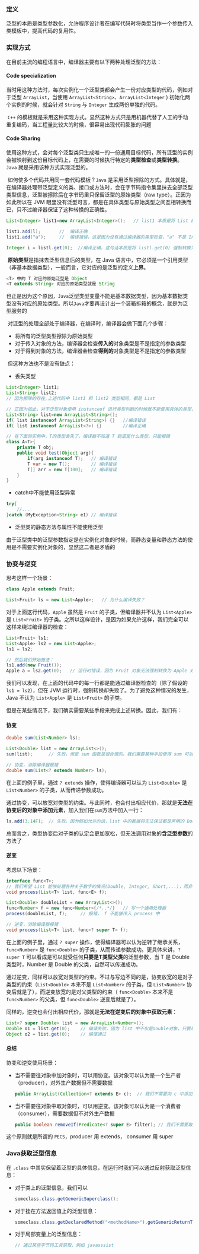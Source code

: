 ### 定义

泛型的本质是类型参数化，允许程序设计者在编写代码时将类型当作一个参数传入类模板中，提高代码的复用性。





### 实现方式

在目前主流的编程语言中，编译器主要有以下两种处理泛型的方法：

#### Code specialization

​	当时用这种方法时，每次实例化一个泛型类都会产生一份对应类型的代码，例如对于泛型 `ArrayList`，当使用 `ArrayList<String>`、`ArrayList<Integer` ) 初始化两个实例的时候，就会针对 `String` 与 `Integer` 生成两份单独的代码。

​	`C++` 的模板就是采用这种实现方式。显然这种方式只是用机器代替了人工的手动重复编码，当工程量比较大的时候，很容易出现代码膨胀的问题



#### Code Sharing

​	使用这种方式，会对每个泛型类只生成唯一的一份通用目标代码，所有泛型的实例会被映射到这份目标代码上，在需要的时候执行特定的**类型检查**或**类型转换**。`Java` 就是采用该种方式实现泛型的。

​	如何使多个代码共用同一套代码模板？`Java` 是采用泛型擦除的方式。具体就是，在编译器处理带泛型定义的类、接口或方法时，会在字节码指令集里抹去全部泛型类型信息，泛型被擦除后在字节码里只保留泛型的原始类型（raw type）。正因为如此所以在 JVM 眼里没有泛型可言，都是在具体类型与原始类型之间互相转换而已，只不过编译器保证了这种转换的正确性。

```java
List<Integer> list1=new ArrayList<Integer>();	// list1 本质是将 List 的类型 T 全部改写为 Object

list1.add(l);  		//	编译正确
list1.add("a"); 	// 	编译错误，这是因为没有通过编译器的类型检查，"a" 不是 Integer 类型

Integer i = listl.get(0);  //编译正确，这句话本质是将 listl.get(0) 强制转换为 Integer 并赋值给 i
```



​	**原始类型**是指抹去泛型信息后的类型，在 Java 语言中，它必须是一个引用类型（非基本数据类型），一般而言，它对应的是泛型的定义**上界**。

```java
<T> 中的 T 对应的原始泛型是 Object
<T extends String> 对应的原始类型就是 String
```

​	也正是因为这个原因，`Java`泛型类型变量不能是基本数据类型，因为基本数据类型没有对应的原始类型。所以`Java`才要再设计出一个装箱拆箱的概念，就是为泛型服务的



​	对泛型的处理全部处于编译器，在编译时，编译器会做下面几个步骤：

- 将所有的泛型类型擦除为原始类型
- 对于传入对象的方法，编译器会检查**传入的**对象类型是不是指定的参数类型
- 对于得到对象的方法，编译器会检查**得到的**对象类型是不是指定的参数类型



​	但这种方法也不是没有缺点：

- 丢失类型

```java
List<Integer> list1;
List<String> list2;
// 因为擦除的存在,上述代码中 list1 和 list2 类型相同，都是 List

// 正因为如此，对于泛型对象使用 instanceof 进行类型判断的时候就不能使用具体的类型，而只能使用通配符 ?
List<String> list=new ArrayList<String>();
if( list instanceof ArrayList<String>) {}  	//编译错误
if( list instanceof ArrayList<?>) {}  		//编译正确

// 在下面的实例中，T的类型丢失了，编译器不知道 T 到底是什么类型，只能报错
class A<T>{
    private T obj;
    public void test(Object arg){
        if(arg instanceof T);	// 编译错误
        T var = new T();    	// 编译错误
        T[] arr = new T[100];	// 编译错误
    }
}
```

- catch中不能使用泛型异常

```java
try{
	//...
}catch (MyException<String> e1)	// 编译错误
```

- 泛型类的静态方法与属性不能使用泛型

由于泛型类中的泛型参数指定是在实例化对象的时候，而静态变量和静态方法的使用是不需要实例化对象的，显然这二者是矛盾的





### 协变与逆变

思考这样一个场景：

```java
class Apple extends Fruit;

List<Fruit> ls = new List<Apple>;	// 为什么编译失败？
```

对于上面这行代码，`Apple` 虽然是 `Fruit` 的子类，但编译器并不认为 `List<Apple>` 是 `List<Fruit>` 的子类。之所以这样设计，是因为如果允许这样，我们完全可以这样来绕过编译器的检查：

```java
List<Fruit> ls1;
List<Apple> ls2 = new List<Apple>;
ls1 = ls2;

// 然后我们开始施法：
ls1.add(new Fruit());
Apple a = ls2.get(0);	// 运行时错误，因为 Fruit 对象无法强制转换为 Apple 对象
```

我们可以发现，在上面的代码中的每一行都是能通过编译器检查的（除了假设的 `ls1 = ls2`），但在 JVM 运行时，强制转换却失败了。为了避免这种情况的发生，Java 不认为 `List<Apple>` 是 `List<Fruit>` 的子类。



但是在某些情况下，我们确实需要某些手段来完成上述转换。因此，我们有：

#### 协变

```java
double sum(List<Number> ls);

List<Double> list = new ArrayList<>();
sum(list);		// 失败，但是 sum 函数是很合理的。我们需要某种手段使得 sum 可以接受 list

// 协变，消除编译器报错
double sum(List<? extends Number> ls);
```

在上面的例子里，通过 `? extends` 操作，使得编译器可以认为 `List<Double>` 是 `List<Number>` 的子类，从而传递参数成功。

通过协变，可以放宽对类型的约束。与此同时，也会付出相应代价，那就是**无法在协变后的对象中添加元素**，加入我们在`sum`方法中加入一行：

```java
ls.add(3.14F);	// 失败。因为假如允许的话，list 中的数据将无法保证都是声明的 Double 类型
```

总而言之，类型协变后对子类的认定会更加宽松，但无法调用对象的**含泛型参数**的方法了



#### 逆变

考虑以下场景：

```java
interface func<T>;
// 我们希望 List 能够处理各种关于数字的情况(Double, Integer, Short,...)，而非仅限于 Double
void process(List<T> list, func<E> f);

List<Double> doubleList = new ArrayList<>();
func<Number> f = new func<Number>{/*..*/}	// 写一个通用处理器
process(doubleList, f);		// 报错， f 不能够传入 process 中

// 逆变，消除编译器报错
void process(List<T> list, func<? super T> f);
```

在上面的例子里，通过 `? super` 操作，使得编译器可以认为逆转了继承关系， `func<Number>` 是 `func<Double>` 的子类，从而传递参数成功。更具体来讲，`? super T` 可以看成是可以就受任何**只要是T类型父类**的泛型参数，当 T 是 Double 类型时，Number 是 Double 的父类，自然可以传递成功。

通过逆变，同样可以放宽对类型的约束。不过与写边不同的是，协变放宽的是对子类型的约束（`List<Double>` 本来不是 `List<Number>` 的子类，但 `List<Number>` 协变后就是了），而逆变放宽的是对父类型的约束（ `func<Double>` 本来不是  `func<Number>` 的父类，但 `func<Double>` 逆变后就是了）。



同样的，逆变也会付出相应代价，那就是**无法在逆变后的对象中获取元素**：

```java
List<? super Double> list = new ArrayList<Number>();
Double o1 = list.get(0);	// 编译失败，因为 list 中不仅是Double对象，只要是 Double 父类的对象皆可
Object o2 = list.get(0);	// 编译通过
```



#### 总结

协变和逆变使用场景：

- 当不需要往对象中加对象时，可以用协变。该对象可以认为是一个生产者（producer），对外生产数据但不需要数据

  ```java
  public ArrayList(Collection<? extends E> c);	// 我们不需要向 c 中添加数据，只需要取数据
  ```

- 当不需要往对象中取对象时，可以用逆变。该对象可以认为是一个消费者（consumer），需要数据但不对外生产数据

  ```java
  public boolean removeIf(Predicate<? super E> filter);	// 我们不需要取数据，只需要提供给 filter 数据
  ```

这个原则就是所谓的 `PECS`，producer 用 extends， consumer 用 super



### Java获取泛型信息

在 `.class` 中其实保留着泛型的具体信息，在运行时我们可以通过反射获取泛型信息：

- 对于类上的泛型信息，我们可以

  ```java
  someclass.class.getGenericSuperclass();
  ```

- 对于挂在方法返回值上的泛型信息：

  ```java
  someclass.class.getDeclaredMethod("<methodName>").getGenericReturnType();
  ```

- 对于局部变量上的泛型信息：

  ```java
  // 通过某些字节码工具获取，例如 javasssist
  ```

  